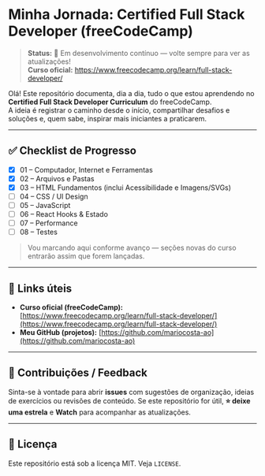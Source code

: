 # Minha Jornada: Certified Full Stack Developer (freeCodeCamp)

> **Status:** 🚧 Em desenvolvimento contínuo — volte sempre para ver as atualizações!  
> **Curso oficial:** https://www.freecodecamp.org/learn/full-stack-developer/

Olá! Este repositório documenta, dia a dia, tudo o que estou aprendendo no **Certified Full Stack Developer Curriculum** do freeCodeCamp.  
A ideia é registrar o caminho desde o início, compartilhar desafios e soluções e, quem sabe, inspirar mais iniciantes a praticarem.

---

## ✅ Checklist de Progresso

* [x] 01 – Computador, Internet e Ferramentas
* [x] 02 – Arquivos e Pastas
* [x] 03 – HTML Fundamentos (inclui Acessibilidade e Imagens/SVGs)
* [ ] 04 – CSS / UI Design
* [ ] 05 – JavaScript
* [ ] 06 – React Hooks & Estado
* [ ] 07 – Performance
* [ ] 08 – Testes

> Vou marcando aqui conforme avanço — seções novas do curso entrarão assim que forem lançadas.

---

## 🔗 Links úteis

* **Curso oficial (freeCodeCamp):** [https://www.freecodecamp.org/learn/full-stack-developer/](https://www.freecodecamp.org/learn/full-stack-developer/)
* **Meu GitHub (projetos):** [https://github.com/mariocosta-ao](https://github.com/mariocosta-ao)

---

## 🤝 Contribuições / Feedback

Sinta-se à vontade para abrir **issues** com sugestões de organização, ideias de exercícios ou revisões de conteúdo.
Se este repositório for útil, **⭐ deixe uma estrela** e **Watch** para acompanhar as atualizações.

---

## 📜 Licença

Este repositório está sob a licença MIT. Veja `LICENSE`.
